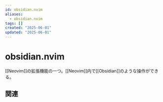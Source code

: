 ```yaml
---
id: obsidian.nvim
aliases:
  - obsidian.nvim
tags: []
created: "2025-06-01"
updated: "2025-06-01"
---
```


# obsidian.nvim

[[Neovim]]の拡張機能の一つ。[[Neovim]]内で[[Obsidian]]のような操作ができる。

## 関連
